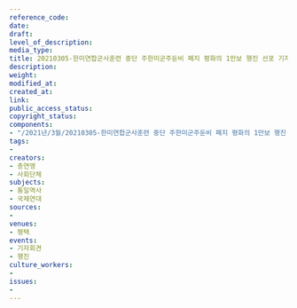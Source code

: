 ```yaml
---
reference_code: 
date: 
draft: 
level_of_description: 
media_type: 
title: 20210305-한미연합군사훈련 중단 주한미군주둔비 폐지 평화의 1만보 행진 선포 기자회견, 평화의 1만보 걷기
description: 
weight: 
modified_at: 
created_at: 
link: 
public_access_status: 
copyright_status: 
components:
- "/2021년/3월/20210305-한미연합군사훈련 중단 주한미군주둔비 폐지 평화의 1만보 행진 선포 기자회견, 평화의 1만보 걷기/_5D42787.jpg"
tags:
- 
creators:
- 총연맹
- 사회단체
subjects:
- 통일역사
- 국제연대
sources:
- 
venues:
- 평택
events:
- 기자회견
- 행진
culture_workers:
- 
issues:
- 
---
```

